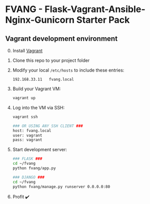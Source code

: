 FVANG - Flask-Vagrant-Ansible-Nginx-Gunicorn Starter Pack
=======

## Vagrant development environment ##

0. Install [Vagrant](https://www.vagrantup.com/)

0. Clone this repo to your project folder

0. Modify your local ```/etc/hosts``` to include these entries:

    ```
    192.168.33.11   fvang.local
    ```

0. Build your Vagrant VM:

    ```sh
    vagrant up
    ```

0. Log into the VM via SSH:
    ```sh
    vagrant ssh

    ### OR USING ANY SSH CLIENT ###
    host: fvang.local
    user: vagrant
    pass: vagrant
    ```

0. Start development server:
    ```sh
    ### FLASK ###
    cd ~/fvang
    python fvang/app.py

    ### DJANGO ###
    cd ~/fvang
    python fvang/manage.py runserver 0.0.0.0:80
    ```

0. Profit :heavy_check_mark:
